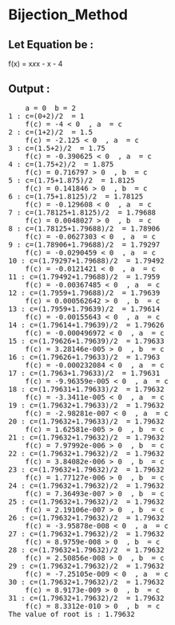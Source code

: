 # Bijection_Method
## Let Equation be : 
  f(x) = x*x*x - x - 4
  
## Output : 
<pre>
    a = 0  b = 2
1 : c=(0+2)/2  = 1
    f(c) = -4 < 0  , a  = c
2 : c=(1+2)/2  = 1.5
    f(c) = -2.125 < 0  , a  = c
3 : c=(1.5+2)/2  = 1.75
    f(c) = -0.390625 < 0  , a  = c
4 : c=(1.75+2)/2  = 1.875
    f(c) = 0.716797 > 0  , b  = c
5 : c=(1.75+1.875)/2  = 1.8125
    f(c) = 0.141846 > 0  , b  = c
6 : c=(1.75+1.8125)/2  = 1.78125
    f(c) = -0.129608 < 0  , a  = c
7 : c=(1.78125+1.8125)/2  = 1.79688
    f(c) = 0.0048027 > 0  , b  = c
8 : c=(1.78125+1.79688)/2  = 1.78906
    f(c) = -0.0627303 < 0  , a  = c
9 : c=(1.78906+1.79688)/2  = 1.79297
    f(c) = -0.0290459 < 0  , a  = c
10 : c=(1.79297+1.79688)/2  = 1.79492
    f(c) = -0.0121421 < 0  , a  = c
11 : c=(1.79492+1.79688)/2  = 1.7959
    f(c) = -0.00367485 < 0  , a  = c
12 : c=(1.7959+1.79688)/2  = 1.79639
    f(c) = 0.000562642 > 0  , b  = c
13 : c=(1.7959+1.79639)/2  = 1.79614
    f(c) = -0.00155643 < 0  , a  = c
14 : c=(1.79614+1.79639)/2  = 1.79626
    f(c) = -0.000496972 < 0  , a  = c
15 : c=(1.79626+1.79639)/2  = 1.79633
    f(c) = 3.28146e-005 > 0  , b  = c
16 : c=(1.79626+1.79633)/2  = 1.7963
    f(c) = -0.000232084 < 0  , a  = c
17 : c=(1.7963+1.79633)/2  = 1.79631
    f(c) = -9.96359e-005 < 0  , a  = c
18 : c=(1.79631+1.79633)/2  = 1.79632
    f(c) = -3.3411e-005 < 0  , a  = c
19 : c=(1.79632+1.79633)/2  = 1.79632
    f(c) = -2.98281e-007 < 0  , a  = c
20 : c=(1.79632+1.79633)/2  = 1.79632
    f(c) = 1.62581e-005 > 0  , b  = c
21 : c=(1.79632+1.79632)/2  = 1.79632
    f(c) = 7.97992e-006 > 0  , b  = c
22 : c=(1.79632+1.79632)/2  = 1.79632
    f(c) = 3.84082e-006 > 0  , b  = c
23 : c=(1.79632+1.79632)/2  = 1.79632
    f(c) = 1.77127e-006 > 0  , b  = c
24 : c=(1.79632+1.79632)/2  = 1.79632
    f(c) = 7.36493e-007 > 0  , b  = c
25 : c=(1.79632+1.79632)/2  = 1.79632
    f(c) = 2.19106e-007 > 0  , b  = c
26 : c=(1.79632+1.79632)/2  = 1.79632
    f(c) = -3.95878e-008 < 0  , a  = c
27 : c=(1.79632+1.79632)/2  = 1.79632
    f(c) = 8.9759e-008 > 0  , b  = c
28 : c=(1.79632+1.79632)/2  = 1.79632
    f(c) = 2.50856e-008 > 0  , b  = c
29 : c=(1.79632+1.79632)/2  = 1.79632
    f(c) = -7.25105e-009 < 0  , a  = c
30 : c=(1.79632+1.79632)/2  = 1.79632
    f(c) = 8.9173e-009 > 0  , b  = c
31 : c=(1.79632+1.79632)/2  = 1.79632
    f(c) = 8.3312e-010 > 0  , b  = c
The value of root is : 1.79632
</pre>
